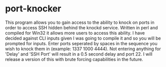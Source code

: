 # port-knocker
This program allows you to gain access to the ability to knock on ports in order to access SSH hidden behind the knockd service. Written in perl and compiled for Win32 it allows more users to access this ability. I have decided against CLI inputs given I was going to compile it and so you will be prompted for inputs. Enter ports seperated by spaces in the sequence you wish to knock them in (example: 1337 1000 4444). Not entering anything for 'Delay' and 'SSH Port' will result in a 0.5 second delay and port 22. I will release a version of this with brute forcing capabilities in the future.
